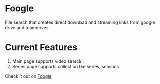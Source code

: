 # Foogle
File search that creates direct download and streaming links from google drive and teamdrives.
# Current Features
1. Main page supports video search
2. Series page supports collection like series, seasons 

Check it out on [Foogle](https://www.shivamhw.codes/)
